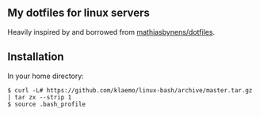 ## My dotfiles for linux servers

Heavily inspired by and borrowed from [mathiasbynens/dotfiles](https://github.com/mathiasbynens/dotfiles).

## Installation

In your home directory:
```
$ curl -L# https://github.com/klaemo/linux-bash/archive/master.tar.gz | tar zx --strip 1
$ source .bash_profile
```
